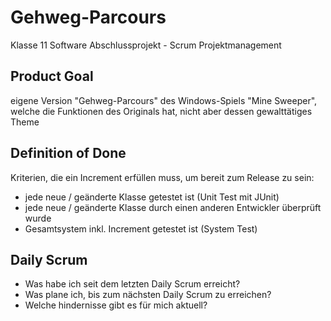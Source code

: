 # Gehweg-Parcours
Klasse 11 Software Abschlussprojekt - Scrum Projektmanagement

## Product Goal

eigene Version "Gehweg-Parcours" des Windows-Spiels "Mine Sweeper", welche die  Funktionen des Originals hat, nicht aber dessen gewalttätiges Theme

## Definition of Done

Kriterien, die ein Increment erfüllen muss, um bereit zum Release zu sein:

- jede neue / geänderte Klasse getestet ist (Unit Test mit JUnit)
- jede neue / geänderte Klasse durch einen anderen Entwickler überprüft wurde
- Gesamtsystem inkl. Increment getestet ist (System Test)

## Daily Scrum

- Was habe ich seit dem letzten Daily Scrum erreicht?
- Was plane ich, bis zum nächsten Daily Scrum zu erreichen?
- Welche hindernisse gibt es für mich aktuell?
